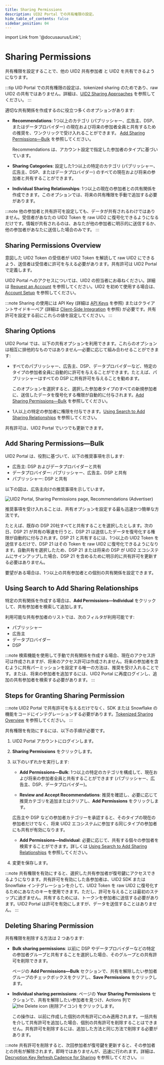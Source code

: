 ```yaml
---
title: Sharing Permissions
description: UID2 Portal での共有権限の設定。
hide_table_of_contents: false
sidebar_position: 04
---
```


import Link from '@docusaurus/Link';

# Sharing Permissions

共有権限を設定することで、他の UID2 <Link href="../ref-info/glossary-uid#gl-sharing-participant">共有参加者</Link> と UID2 を共有できるようになります。

:::tip
UID Portal での共有権限の設定は、<Link href="../ref-info/glossary-uid#gl-tokenized-sharing">tokenized sharing</Link> のためであり、raw UID2 の共有ではありません。詳細は、[UID2 Sharing Approaches](../sharing/sharing-overview.md#uid2-sharing-approaches) を参照してください。
:::

適切な共有関係を作成するのに役立つ多くのオプションがあります:

- **Recommendations**: 1つ以上のカテゴリ (パブリッシャー、広告主、DSP、またはデータプロバイダー) の現在および将来の参加者全員と共有するための推奨を、ワンクリックで受け入れることができます。 [Add Sharing Permissions&#8212;Bulk](#add-sharing-permissionsbulk) を参照してください。

  Recommendations は、アカウント設定で指定した参加者のタイプに基づいています。
- **Sharing Categories**: 設定した1つ以上の特定のカテゴリ (パブリッシャー、広告主、DSP、またはデータプロバイダー) のすべての現在および将来の参加者と共有することができます。
- **Individual Sharing Relationships**: 1つ以上の現在の参加者との共有関係を作成できます。このオプションでは、将来の共有権限を手動で追加する必要があります。

:::note
他の参加者と共有許可を設定しても、データが共有されるわけではありません。受信者があなたの UID2 Token を raw UID2 に復号化できるようになるだけです。情報が共有されるのは、あなたが他の参加者に明示的に送信するか、他の参加者があなたに送信した場合のみです。
:::

## Sharing Permissions Overview

意図した UID2 Token の受信者が UID2 Token を解読して raw UID2 にできるよう、送信者は受信者に許可を与える必要があります。共有許可は UID2 Portal で定義します。

UID2 Portal へのアクセスについては、UID2 の担当者にお尋ねください。詳細は [Request an Account](portal-getting-started.md#request-an-account) を参照してください。UID2 を初めて使用する場合は、[Account Setup](../getting-started/gs-account-setup.md) を参照してください。

:::note
Sharing の使用には API Key (詳細は [API Keys](api-keys.md) を参照) またはクライアントサイドキーペア (詳細は [Client-Side Integration](client-side-integration.md) を参照) が必要です。共有許可を設定する前にこれらの値を設定してください。
:::

## Sharing Options

UID2 Portal では、以下の共有オプションを利用できます。これらのオプションは相互に排他的なものではありません&#8212;必要に応じて組み合わせることができます:

- すべてのパブリッシャー、広告主、DSP、データプロバイダーなど、特定のタイプの参加者全員に自動的に許可を与えることができます。たとえば、パブリッシャーはすべての DSP に共有許可を与えることを勧めます。

  このオプションを選択すると、選択した参加者タイプのすべての新規参加者に、送信したデータを復号化する権限が自動的に付与されます。[Add Sharing Permissions&#8212;Bulk](#add-sharing-permissionsbulk) を参照してください。

- 1人以上の特定の参加者に権限を付与できます。[Using Search to Add Sharing Relationships](#using-search-to-add-sharing-relationships) を参照してください。
 
共有許可は、UID2 Portal でいつでも更新できます。

## Add Sharing Permissions&#8212;Bulk

UID2 Portal は、役割に基づいて、以下の推奨事項を示します:

- 広告主: DSP およびデータプロバイダーと共有
- データプロバイダー: パブリッシャー、広告主、DSP と共有
- パブリッシャー: DSP と共有

<!-- The UID2 Portal makes recommendations based on your role. For example:
- If you're a publisher, you could share with all DSPs (current and future).
- If you're an advertiser, you could share with all data providers (current and future).
- If you’re a DSP, you could share with all advertisers and all data providers (current and future). 
- If you’re a data provider, you could share with all advertisers, all publishers, and all DSPs (current and future).   -->

以下の図は、広告主向けの推奨事項を示しています。

![UID2 Portal, Sharing Permissions page, Recommendations (Advertiser)](images/portal-sharing-permissions.png)

推奨事項を受け入れることは、共有オプションを設定する最も迅速かつ簡単な方法です。

たとえば、既存の DSP 20社すべてと共有することを選択したとします。次の日、DSP 21 が共有の等速を行うと、DSP 21 は送信したデータを復号化する権限が自動的に付与されます。DSP 21 と共有するには、1つ以上の UID2 Token を送信するだけで、DSP 21 はその Token を raw UID2 に復号化できるようになります。自動共有を選択したため、DSP 21 または将来の DSP が UID2 エコシステムにサインアップした場合、DSP 21 を含めるために明示的に共有許可を更新する必要はありません。

要望がある場合は、1つ以上の共有参加者との個別の共有関係を設定できます。

## Using Search to Add Sharing Relationships

特定の共有関係を作成する場合は、**Add Permissions&#8212;Individual** をクリックして、共有参加者を検索して追加します。

利用可能な共有参加者のリストでは、次のフィルタが利用可能です:
- パブリッシャー
- 広告主
- データプロバイダー
- DSP

:::note
検索機能を使用して手動で共有関係を作成する場合、現在のアクセス許可は作成されますが、将来のアクセス許可は作成されません。将来の参加者を含むように共有パーミッションを設定する唯一の方法は、推奨を受け入れることです。または、将来の参加者を追加するには、UID2 Portal に再度ログインし、追加の共有参加者を検索する必要があります。
:::

## Steps for Granting Sharing Permission

:::note
UID2 Portal で共有許可を与えるだけでなく、SDK または Snowflake の機能をコードにインテグレーションする必要があります。[Tokenized Sharing Overview](../sharing/sharing-tokenized-overview.md) を参照してください。
:::

共有権限を有効にするには、以下の手順が必要です。

1. UID2 Portal アカウントにログインします。
1. **Sharing Permissions** をクリックします。
1. 以下のいずれかを実行します:

   - **Add Permissions&#8212;Bulk**: 1つ以上の特定のカテゴリを構成して、現在および将来の参加者全員と共有することができます (パブリッシャー、広告主、DSP、データプロバイダー)。

   - **Review and Accept Recommendations**: 推奨を確認し、必要に応じて推奨カテゴリを追加またはクリアし、**Add Permissions** をクリックします。

    広告主や DSP などの参加者カテゴリーを承認すると、そのタイプの現在の参加者だけでなく、将来 UID2 エコシステムに参加する同じタイプの参加者にも共有が有効になります。
   
   - **Add Permissions&#8212;Individual**: 必要に応じて、共有する個々の参加者を検索することができます。詳しくは [Using Search to Add Sharing Relationships](#using-search-to-add-sharing-relationships) を参照してください。
1. 変更を保存します。

:::note
共有権限を有効にすると、選択した共有参加者が復号鍵にアクセスできるようになります。共有許可を有効にした各参加者は、UID2 SDK または Snowflake インテグレーションを介して、UID2 Token を raw UID2 に復号化するためにあなたのキーを使用できます。ただし、許可を与えることは最初のステップに過ぎません。共有するためには、トークンを参加者に送信する必要があります。UID2 Portal は許可を有効にしますが、データを送信することはありません。
:::

## Deleting Sharing Permission

共有権限を削除する方法は 2 つあります:

- **Bulk sharing permissions**: 以前に DSP やデータプロバイダーなどの特定の参加者グループと共有することを選択した場合、そのグループとの共有許可を削除できます。

    ページの **Add Permissions&#8212;Bulk** セクションで、共有を解除したい参加者グループのチェックボックスをクリアし、**Save Permissions** をクリックします。
- **Individual sharing permissions**: ページの **Your Sharing Permissions** セクションで、共有を解除したい参加者を見つけ、Actions 列で ![the Delete icon](images/icon-trash-can-solid.png) (削除アイコン) をクリックします。

    この操作は、以前に作成した個別の共有許可にのみ適用されます。一括共有を介して共有許可を追加した場合、個別の共有許可を削除することはできません。共有許可を削除するには、追加した方法と同じ方法で削除する必要があります。

:::note
共有許可を削除すると、次回参加者が復号鍵を更新すると、その参加者との共有が解除されます。即時ではありませんが、迅速に行われます。詳細は、[Decryption Key Refresh Cadence for Sharing](../sharing/sharing-best-practices.md#decryption-key-refresh-cadence-for-sharing) を参照してください。
:::
